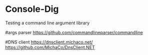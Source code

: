 # Console-Dig
Testing a command line argument library

#args parser
https://github.com/commandlineparser/commandline

#DNS client
https://dnsclient.michaco.net/
https://github.com/MichaCo/DnsClient.NET
